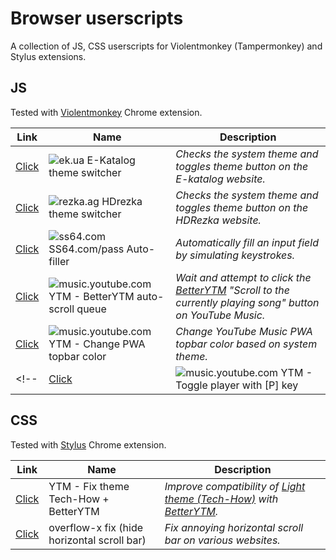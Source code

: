 # Browser userscripts

A collection of JS, CSS userscripts for Violentmonkey (Tampermonkey) and Stylus extensions.

## JS

Tested with [Violentmonkey](https://github.com/violentmonkey/violentmonkey) Chrome extension.

| Link                                            | Name                                                                                                                      | Description                                                                                                                                     |
| ----------------------------------------------- | ------------------------------------------------------------------------------------------------------------------------- | ----------------------------------------------------------------------------------------------------------------------------------------------- |
| [Click](js/ek-theme.user.js/?raw=1)             | ![ek.ua](https://www.google.com/s2/favicons?sz=16&domain=ek.ua) E-Katalog theme switcher                                  | *Checks the system theme and toggles theme button on the E-katalog website.*                                                                    |
| [Click](js/hdrezka-theme.user.js/?raw=1)        | ![rezka.ag](https://www.google.com/s2/favicons?sz=16&domain=rezka.ag) HDrezka theme switcher                              | *Checks the system theme and toggles theme button on the HDRezka website.*                                                                      |
| [Click](js/ss64-pass.user.js/?raw=1)            | ![ss64.com](https://www.google.com/s2/favicons?sz=16&domain=ss64.com) SS64.com/pass Auto-filler                           | *Automatically fill an input field by simulating keystrokes.*                                                                                   |
| [Click](js/ytm-bytm-queue-click.user.js/?raw=1) | ![music.youtube.com](https://www.google.com/s2/favicons?sz=16&domain=music.youtube.com) YTM - BetterYTM auto-scroll queue | *Wait and attempt to click the [BetterYTM](https://github.com/Sv443/BetterYTM) "Scroll to the currently playing song" button on YouTube Music.* |
| [Click](js/ytm-pwa-topbar-color.user.js/?raw=1) | ![music.youtube.com](https://www.google.com/s2/favicons?sz=16&domain=music.youtube.com) YTM - Change PWA topbar color     | *Change YouTube Music PWA topbar color based on system theme.*                                                                                  |
<!-- | [Click](js/ytm-toggle-player-key.user.js)       | ![music.youtube.com](https://www.google.com/s2/favicons?sz=16&domain=music.youtube.com) YTM - Toggle player with [P] key  | *Open / close Youtube Music player page with [P] key.*                                                                                          | -->

## CSS

Tested with [Stylus](https://github.com/openstyles/stylus) Chrome extension.

| Link                                                          | Name                                        | Description                                                                                                                                                          |
| ------------------------------------------------------------- | ------------------------------------------- | -------------------------------------------------------------------------------------------------------------------------------------------------------------------- |
| [Click](css/ytm-fix-compability-technow-bytm.user.css/?raw=1) | YTM - Fix theme Tech-How + BetterYTM        | _Improve compatibility of [Light theme (Tech-How)](https://github.com/Tech-How/Light-Theme-for-YouTube-Music) with [BetterYTM](https://github.com/Sv443/BetterYTM)._ |
| [Click](css/overflow-x_fix.user.css/?raw=1)                   | overflow-x fix (hide horizontal scroll bar) | _Fix annoying horizontal scroll bar on various websites._                                                                                                            |

